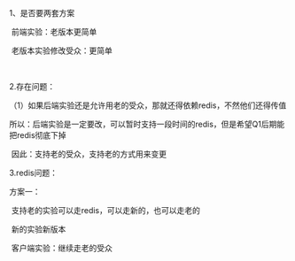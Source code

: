1、是否要两套方案

​	前端实验：老版本更简单

​	老版本实验修改受众：更简单

​	

2.存在问题：

​	（1）如果后端实验还是允许用老的受众，那就还得依赖redis，不然他们还得传值

​	所以：后端实验是一定要改，可以暂时支持一段时间的redis，但是希望Q1后期能把redis彻底下掉

​	因此：支持老的受众，支持老的方式用来变更

3.redis问题：

方案一：

​	支持老的实验可以走redis，可以走新的，也可以走老的

​	新的实验新版本

​	客户端实验：继续走老的受众

​	

